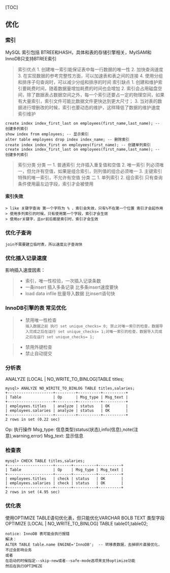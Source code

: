 [TOC]
## 优化
### 索引
MySQL 索引包括 BTREE和HASH，具体和表的存储引擎相关，MyISAM和InnoDB只支持BTREE索引
> 索引优点
	1. 创建唯一索引能保证表中每一行数据的唯一性
	2. 加快查询速度
	3. 在实现数据的参考完整性方面，可以加速表和表之间的连接
	4. 使用分组和排序子句查询时，可以减少分组和排序的时间
> 索引缺点
	1. 创建和维护索引要耗费时间，随着数据量增加耗费的时间也会增加
	2. 索引会占用磁盘空间，除了数据表占数据空间之外，每一个索引还要占一定的物理空间，如果有大量索引，索引文件可能比数据文件更快达到更大尺寸；
	3. 当对表的数据进行增删改的时候，索引也要动态的维护，这样降低了数据的维护速度
> 索引维护
```
create index index_first_last on employees(first_name,last_name); -- 创建多列索引
show index from employees; -- 显示索引
alter table employees drop index index_name; -- 删除索引
create index index_first on employees(first_name); -- 创建单列索引
create index index_first_last on employees(first_name,last_name); -- 创建多列索引
```
> 索引分类
	分类 一
		1. 普通索引	允许插入重复值和空值
		2. 唯一索引 列必须唯一，但允许有空值，如果是组合索引，则列值的组合必须唯一
		3. 主键索引 特殊的唯一索引，不允许有空值
	分类 二
		1. 单列索引 
		2. 组合索引 只有查询条件使用最左边字段，索引才会被使用

#### 索引失效
	> like 关键字查询 第一个字符为 % ，索引会失效，只有%不在第一个位置 索引才会起作用
	> 使用多列索引的时候，只有使用第一个字段，索引才会生效
	> 使用or关键字，且or前后都是索引时，索引才会生效

### 优化子查询
	join不需要建立临时表，所以速度比子查询快

### 优化插入记录速度
影响插入速度因素：
>* 索引，唯一性校验，一次插入记录条数
>* 一条insert 插入多条记录 比多条insert速度要快
>* load data infile 批量导入数据 比insert语句快
	
### InnoDB引擎的表 常见优化
>* 禁用唯一性检查	
`插入数据之前 执行 set unique_checks= 0;
禁止对唯一索引的检查，数据导入完成之后在运行 set unique_checks= 1;对唯一索引的检查，数据导入完成之后在运行 set unique_checks= 1;`

>* 禁用外键检查
>* 禁止自动提交

### 分析表
ANALYZE [LOCAL | NO_WRITE_TO_BINLOG]TABLE titles;
```
mysql> ANALYZE NO_WIRITE_TO_BINLOG TABLE titles,salaries;
+--------------------+---------+----------+----------+
| Table              | Op      | Msg_type | Msg_text |
+--------------------+---------+----------+----------+
| employees.titles   | analyze | status   | OK       |
| employees.salaries | analyze | status   | OK       |
+--------------------+---------+----------+----------+
2 rows in set (0.22 sec)
```
Op: 执行操作
Msg_type: 信息类型(status(状态),info(信息),note(注意),warning,error)
Msg_text: 显示信息

### 检查表
```
mysql> CHECK TABLE titles,salaries;
+--------------------+-------+----------+----------+
| Table              | Op    | Msg_type | Msg_text |
+--------------------+-------+----------+----------+
| employees.titles   | check | status   | OK       |
| employees.salaries | check | status   | OK       |
+--------------------+-------+----------+----------+
2 rows in set (4.95 sec)
```
### 优化表
使用OPTIMIZE TABLE语句优化表，但只能优化VARCHAR BOLB TEXT 类型字段
OPTIMIZE [LOCAL | NO_WRITE_TO_BINLOG] TABLE table01,table02;
```
notice: InnoDB 表可能会执行报错
解决：
ALTER TABLE table.name ENGINE='InnoDB';  -- 转移表数据，去掉碎片直接优化，不过会影响业务
或者
在启动的时候指定--skip-new或者--safe-mode选项来支持optimize功能
然后在执行OPTIMEZE
```
